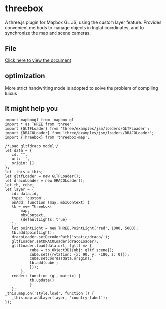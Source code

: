 # threebox

A three.js plugin for Mapbox GL JS, using the custom layer feature. Provides convenient methods to manage objects in lnglat coordinates, and to synchronize the map and scene cameras.


## File

[Click here to view the document](https://github.com/peterqliu/threebox)

## optimization

More strict handwriting mode is adopted to solve the problem of compiling luixus

## It might help you

 ```
import mapboxgl from 'mapbox-gl'
import * as THREE from 'three'
import {GLTFLoader} from 'three/examples/jsm/loaders/GLTFLoader';
import {DRACOLoader} from 'three/examples/jsm/loaders/DRACOLoader';
import {Threebox} from 'threebox-map';

/*Load gltfdraco model*/
let data = {
    id: "",
    url: '',
    origin: []
};
let _this = this;
let gltfLoader = new GLTFLoader();
let dracoLoader = new DRACOLoader();
let tb, cube;
let layer = {
    id: data.id,
    type: 'custom',
    onAdd: function (map, mbxContext) {
    tb = new Threebox(
        map,
        mbxContext,
        {defaultLights: true}
    );
    let pointLight = new THREE.PointLight('red', 1000, 5000);
    tb.add(pointLight);
    dracoLoader.setDecoderPath('static/draco/');
    gltfLoader.setDRACOLoader(dracoLoader);
    gltfLoader.load(data.url, (gltf => {
            cube = tb.Object3D({obj: gltf.scene});
            cube.set({rotation: {x: 90, y: -180, z: 0}});
            cube.setCoords(data.origin);
            tb.add(cube);
            }));
        },
    render: function (gl, matrix) {
            tb.update();
            }
    };
_this.map.on('style.load', function () {
    _this.map.addLayer(layer, 'country-label');
});
```


